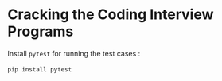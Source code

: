 # Cracking the Coding Interview Programs

Install `pytest` for running the test cases : </br></br> `pip install pytest`
